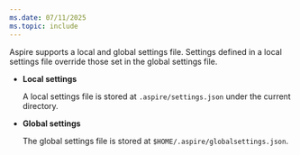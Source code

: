 ```yaml
---
ms.date: 07/11/2025
ms.topic: include
---
```


Aspire supports a local and global settings file. Settings defined in a local settings file override those set in the global settings file.

- **Local settings**

  A local settings file is stored at `.aspire/settings.json` under the current directory.

- **Global settings**

  The global settings file is stored at `$HOME/.aspire/globalsettings.json`.
